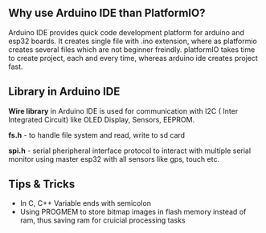 ## Why use Arduino IDE than PlatformIO?
Arduino IDE provides quick code development platform for arduino and esp32 boards. It creates single file with .ino extension, where as platformio creates several files which are not beginner freindly. platformIO takes time to create project, each and every time, whereas arduino ide creates project fast.

## Library in Arduino IDE
**Wire library** in Arduino IDE is used for communication with I2C ( Inter Integrated Circuit) like OLED Display, Sensors, EEPROM.

**fs.h** - to handle file system and read, write to sd card

**spi.h** - serial pheripheral interface protocol to interact with multiple serial monitor using master esp32 with all sensors like gps, touch etc.

## Tips & Tricks
- In C, C++ Variable ends with semicolon
- Using PROGMEM to store bitmap images in flash memory instead of ram, thus saving ram for cruicial processing tasks